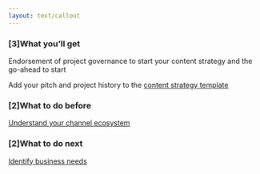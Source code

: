 ```yaml
---
layout: text/callout
---
```


### [3]What you’ll get
Endorsement of project governance to start your content strategy and the go-ahead to start

Add your pitch and project history to the [content strategy template](/content-strategy/start-content-strategy/define-problem/content-strategy-template/)

### [2]What to do before
[Understand your channel ecosystem](/content-strategy/understand-channel-ecosystem/)

### [2]What to do next
[Identify business needs](/content-strategy/identify-business-needs/)


